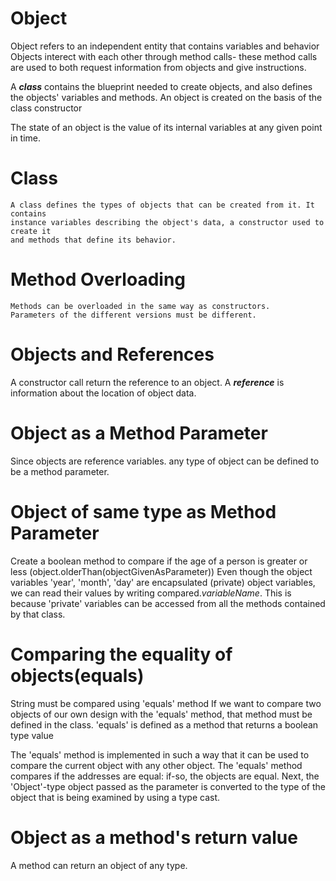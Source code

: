 # Object

Object refers to an independent entity that contains variables and behavior
Objects interect with each other through method calls- these method calls are
used to both request information from objects and give instructions.

A ***class*** contains the blueprint needed to create objects, and also defines
the objects' variables and methods. An object is created on the basis of the class constructor

The state of an object is the value of its internal variables at any given point in time.

# Class

    A class defines the types of objects that can be created from it. It contains
    instance variables describing the object's data, a constructor used to create it
    and methods that define its behavior.

# Method Overloading

    Methods can be overloaded in the same way as constructors.
    Parameters of the different versions must be different.

# Objects and References

A constructor call return the reference to an object. A ***reference*** is information 
about the location of object data.

# Object as a Method Parameter

Since objects are reference variables. any type of object can be defined to be a method parameter.

# Object of same type as Method Parameter

Create a boolean method to compare if the age of a person is greater or less
(object.olderThan(objectGivenAsParameter))
Even though the object variables 'year', 'month', 'day' are encapsulated (private) 
object variables, we can read their values by writing compared.*variableName*.
This is because 'private' variables can be accessed from all the methods contained by that class.

# Comparing the equality of objects(equals)

String must be compared using 'equals' method
If we want to compare  two objects of our own design with the 'equals' method, that method
must be defined in the class. 'equals' is  defined as a method that returns a boolean type value

The 'equals' method is implemented in such a way that it can be used to compare the 
current object  with any other object.
The 'equals' method compares if the addresses are equal: if-so, the objects are equal.
Next, the 'Object'-type object passed as the parameter is converted to the type of the object
that is being examined by using a type cast.

# Object as a method's return value

A method can return an object of any type.
